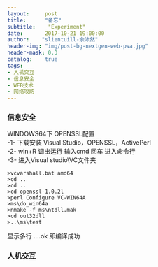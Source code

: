 ```yaml
---
layout:     post
title:		"备忘"
subtitle:    "Experiment"
date:	    2017-10-21 19:00:00
author:	   "slientuill-余沛然"
header-img: "img/post-bg-nextgen-web-pwa.jpg"
header-mask: 0.3
catalog:    true
tags:
- 人机交互
- 信息安全
- WEB技术
- 网络攻防
---
```


> 

### 信息安全
WINDOWS64下 OPENSSL配置  
-1- 下载安装 Visual Studio，OPENSSL，ActivePerl  
-2- win+R 调出运行 输入cmd 回车 进入命令行  
-3- 进入Visual studio\VC文件夹 
```
>vcvarshall.bat amd64
>cd ..
>cd ..
>cd openssl-1.0.2l
>perl Configure VC-WIN64A
>ms\do_win64a
>nmake -f ms\ntdll.mak
>cd out32dll
>..\ms\test
```
显示多行 ....ok 即编译成功
### 人机交互

